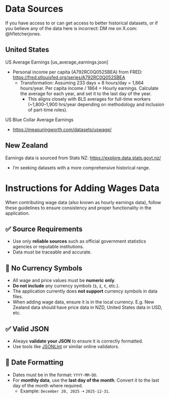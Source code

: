 # Data Sources
If you have access to or can get access to better historical datasets, or if you believe any of the data here is incorrect: DM me on X.com: @hfletcherjones.

## United States
US Average Earnings [us_average_earnings.json]
- Personal income per capita (A792RC0Q052SBEA) from FRED: https://fred.stlouisfed.org/series/A792RC0Q052SBEA
  - Transformation: Assuming 233 days × 8 hours/day = 1,864 hours/year.  Per capita income / 1864 = Hourly earnings. Calculate the average for each year, and set it to the last day of the year. 
    - This aligns closely with BLS averages for full-time workers (~1,800–1,900 hrs/year depending on methodology and inclusion of part-time roles).

US Blue Collar Average Earnings
- https://measuringworth.com/datasets/uswage/

## New Zealand 
Earnings data is sourced from Stats NZ: https://explore.data.stats.govt.nz/
- I’m seeking datasets with a more comprehensive historical range.



# Instructions for Adding Wages Data

When contributing wage data (also known as hourly earnings data), follow these guidelines to ensure consistency and proper functionality in the application.

## ✅ Source Requirements
- Use only **reliable sources** such as official government statistics agencies or reputable institutions.
- Data must be traceable and accurate.

## 🚫 No Currency Symbols
- All wage and price values must be **numeric only**.
- **Do not include** any currency symbols (`$`, `£`, `€`, etc.).
- The application currently does **not support** currency symbols in data files.
- When adding wage data, ensure it is in the local currency. E.g. New Zealand data should have price data in NZD, United States data in USD, etc. 

## ✅ Valid JSON
- Always **validate your JSON** to ensure it is correctly formatted.
- Use tools like [JSONLint](https://jsonlint.com/) or similar online validators.

## 📅 Date Formatting
- Dates must be in the format: `YYYY-MM-DD`.
- For **monthly data**, use the **last day of the month**. Convert it to the last day of the month where required.
  - Example: `December 20, 2025` ➝ `2025-12-31`.

